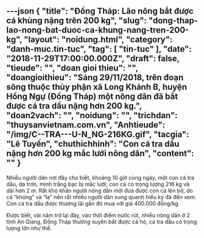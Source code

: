 ---json
{
    "title": "Đồng Tháp: Lão nông bắt được cá khủng nặng trên 200 kg",
    "slug": "dong-thap-lao-nong-bat-duoc-ca-khung-nang-tren-200-kg",
    "layout": "noidung.html",
    "category": "danh-muc.tin-tuc",
    "tag": [
        "tin-tuc"
    ],
    "date": "2018-11-29T17:00:00.000Z",
    "draft": false,
    "tieude": "",
    "doan gioi thieu": "",
    "doangioithieu": "Sáng 29/11/2018, trên đoạn sông thuộc thủy phận xã Long Khánh B, huyện Hồng Ngự (Đồng Tháp) một nông dân đã bắt được cá tra dầu nặng hơn 200 kg.",
    "doan2vach": "",
    "noidung": "",
    "trichdan": "thuysanvietnam.com.vn",
    "Anhtieude": "/img/C--TRA---U-N_NG-216KG.gif",
    "tacgia": "Lê Tuyến",
    "chuthichhinh": "Con cá tra dầu nặng hơn 200 kg mắc lưới nông dân",
    "__content__": ""
}
---
<p>Nhiều người d&acirc;n nơi đ&acirc;y cho biết, khoảng 10 giờ c&ugrave;ng ng&agrave;y, một con c&aacute; tra dầu, da trơn, m&igrave;nh trắng bạc bị mắc lưới; con c&aacute; c&oacute; trọng lượng 216 kg v&agrave; d&agrave;i hơn 2 m. Rất kh&oacute; khăn người n&ocirc;ng d&acirc;n mới đưa được con c&aacute; l&ecirc;n bờ, do c&aacute; &ldquo;khủng&rdquo; v&agrave; &ldquo;lạ&rdquo; n&ecirc;n rất nhiều người d&acirc;n xung quanh hiếu kỳ đ&atilde; đến xem. Con c&aacute; tra dầu được thương l&aacute;i gần đ&oacute; mua với gi&aacute; 400.000 đồng/kg.</p>

<p>Được biết, v&agrave;i năm trở lại đ&acirc;y, v&agrave;o thời điểm nước r&uacute;t, nhiều n&ocirc;ng d&acirc;n ở 2 tỉnh An Giang, Đồng Th&aacute;p thường xuy&ecirc;n bắt được c&aacute; h&ocirc;, c&aacute; tra dầu c&oacute; trọng lượng lớn như thế.</p>
